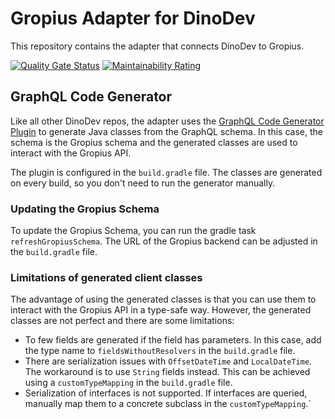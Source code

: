 # Gropius Adapter for DinoDev

This repository contains the adapter that connects DinoDev to Gropius.

[![Quality Gate Status](https://sonarcloud.io/api/project_badges/measure?project=MEITREX_dinodev_gropius_adapter&metric=alert_status)](https://sonarcloud.io/summary/new_code?id=MEITREX_dinodev_gropius_adapter)
[![Maintainability Rating](https://sonarcloud.io/api/project_badges/measure?project=MEITREX_dinodev_gropius_adapter&metric=sqale_rating)](https://sonarcloud.io/summary/new_code?id=MEITREX_dinodev_gropius_adapter)

##  GraphQL Code Generator

Like all other DinoDev repos, the adapter uses the 
[GraphQL Code Generator Plugin](https://github.com/kobylynskyi/graphql-java-codegen-gradle-plugin)
to generate Java classes from the GraphQL schema. In this case, the schema is the Gropius schema
and the generated classes are used to interact with the Gropius API.

The plugin is configured in the `build.gradle` file. The classes are generated on every build, so you don't need to run the generator manually. 

### Updating the Gropius Schema

To update the Gropius Schema, you can run the gradle task `refreshGropiusSchema`. The URL of the Gropius backend can be adjusted in the `build.gradle` file.

### Limitations of generated client classes

The advantage of using the generated classes is that you can use them to interact with the Gropius API in a type-safe way. However, the generated classes are not perfect and there are some limitations:
- To few fields are generated if the field has parameters. In this case, add the type name to `fieldsWithoutResolvers` in the `build.gradle` file.
- There are serialization issues with `OffsetDateTime` and `LocalDateTime`. The workaround is to use `String` fields instead. This can be achieved using a `customTypeMapping` in the `build.gradle` file.
- Serialization of interfaces is not supported. If interfaces are queried, manually map them to a concrete subclass in the `customTypeMapping`.`